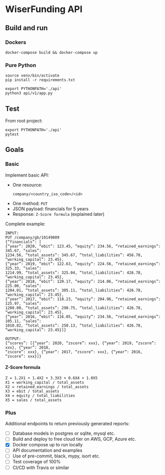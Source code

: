 # WiserFunding API
## Build and run
### Dockers
```
docker-compose build && docker-compose up
```
### Pure Python
```
source venv/bin/activate
pip install -r requirements.txt

export PYTHONPATH='./api'
python3 api/v1/app.py
```

## Test
From root project:
```
export PYTHONPATH='./api'
pytest
```

## Goals
### Basic

Implement basic API:
- One resource: 
  ```
  company/<country_iso_code>/<id>
  ```
- One method: `PUT`
- JSON payload: financials for 5 years
- Response: `Z-Score formula` (explained later)

Complete example:
```
INPUT:
PUT /company/gb/10149809
{“financials”: [
{“year”: 2020, “ebit”: 123.45, “equity”: 234.56, “retained_earnings”: 345.67, “sales”:
1234.56, “total_assets”: 345.67, “total_liabilities”: 456.78, “working_capital”: 23.45},
{“year”: 2019, “ebit”: 122.63, “equity”: 224.56, “retained_earnings”: 325.33, “sales”:
1214.99, “total_assets”: 325.04, “total_liabilities”: 426.78, “working_capital”: 23.45},
{“year”: 2018, “ebit”: 120.17, “equity”: 214.06, “retained_earnings”: 225.00, “sales”:
1204.01, “total_assets”: 305.11, “total_liabilities”: 426.78, “working_capital”: 23.45},
{“year”: 2017, “ebit”: 118.23, “equity”: 204.96, “retained_earnings”: 125.97, “sales”:
1200.00, “total_assets”: 290.75, “total_liabilities”: 426.78, “working_capital”: 23.45},
{“year”: 2016, “ebit”: 116.05, “equity”: 234.56, “retained_earnings”: 105.11, “sales”:
1010.82, “total_assets”: 250.13, “total_liabilities”: 426.78, “working_capital”: 23.45}]}

OUTPUT:
{“scores”: [{“year”: 2020, “zscore”: xxx}, {“year”: 2019, “zscore”: xxx}, {“year”: 2018,
“zscore”: xxx}, {“year”: 2017, “zscore”: xxx}, {“year”: 2016, “zscore”: xxx}]}
```

#### Z-Score formula
```
Z = 1.2X1 + 1.4X2 + 3.3X3 + 0.6X4 + 1.0X5
X1 = working_capital / total_assets
X2 = retained_earnings / total_assets
X3 = ebit / total_assets
X4 = equity / total_liabilities
X5 = sales / total_assets
```

### Plus
Additional endpoints to return previously generated reports:

- [ ] Database models in postgres or sqlite, mysql etc.
- [ ] Build and deploy to free cloud tier on AWS, GCP, Azure etc.
- [X] Docker compose up to run locally
- [ ] API documentation and examples
- [ ] Use of pre-commit, black, mypy, isort etc.
- [ ] Test coverage of 100%
- [ ] CI/CD with Travis or similar
